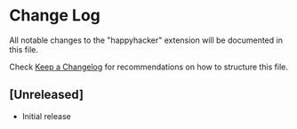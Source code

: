 # Change Log

All notable changes to the "happyhacker" extension will be documented in this file.

Check [Keep a Changelog](http://keepachangelog.com/) for recommendations on how to structure this file.

## [Unreleased]

- Initial release

